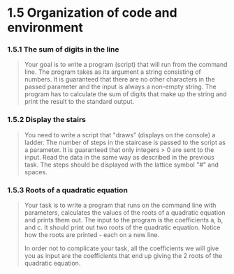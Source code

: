# 1.5 Organization of code and environment

### 1.5.1 The sum of digits in the line
> Your goal is to write a program (script) that will run from the command line. The program takes as its argument a string consisting of numbers. It is guaranteed that there are no other characters in the passed parameter and the input is always a non-empty string. The program has to calculate the sum of digits that make up the string and print the result to the standard output.

### 1.5.2 Display the stairs
> You need to write a script that "draws" (displays on the console) a ladder. The number of steps in the staircase is passed to the script as a parameter. It is guaranteed that only integers > 0 are sent to the input.﻿ Read the data in the same way as described in the previous task. The steps should be displayed with the lattice symbol "#" and spaces.

### 1.5.3 Roots of a quadratic equation
> Your task is to write a program that runs on the command line with parameters, calculates the values of the roots of a quadratic equation and prints them out. The input to the program is the coefficients a, b, and c. It should print out two roots of the quadratic equation. Notice how the roots are printed - each on a new line.
>
> In order not to complicate your task, all the coefficients we will give you as input are the coefficients that end up giving the 2 roots of the quadratic equation.
